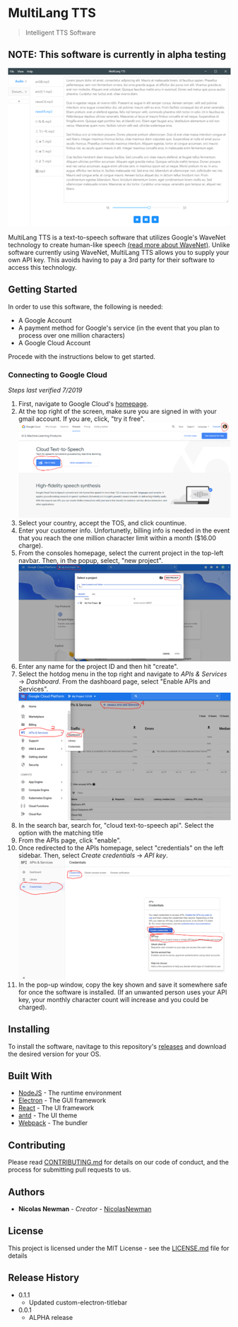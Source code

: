# MultiLang TTS

> Intelligent TTS Software

## NOTE: This software is currently in alpha testing

![](img/Demo.png)

MultiLang TTS is a text-to-speech software that utilizes Google's WaveNet technology to create human-like speech [(read more about WaveNet)](https://arxiv.org/pdf/1609.03499.pdf). Unlike software currently using WaveNet, MultiLang TTS allows you to supply your own API key. This avoids having to pay a 3rd party for their software to access this technology.

## Getting Started

In order to use this software, the following is needed:

-   A Google Account
-   A payment method for Google's service (in the event that you plan to process over one million characters)
-   A Google Cloud Account

Procede with the instructions below to get started.

### Connecting to Google Cloud

_Steps last verified 7/2019_

1. First, navigate to Google Cloud's [homepage](https://cloud.google.com/text-to-speech/).
2. At the top right of the screen, make sure you are signed in with your gmail account. If you are, click, "try it free".
   ![visual assist for step two](img/GS1-S2.png)
3. Select your country, accept the TOS, and click countinue.
4. Enter your customer info. Unfortunetly, billing info is needed in the event that you reach the one million character limit within a month (\$16.00 charge).
5. From the consoles homepage, select the current project in the top-left navbar. Then, in the popup, select, "new project".
   ![visual assist for step five](img/GS1-S5.png)
6. Enter any name for the project ID and then hit "create".
7. Select the hotdog menu in the top right and navigate to _APIs & Services_ -> _Dashboard_. From the dashboard page, select "Enable APIs and Services".
   ![visual assist for step seven](img/GS1-S7.png)
8. In the search bar, search for, "cloud text-to-speech api". Select the option with the matching title
9. From the APIs page, click "enable".
10. Once redirected to the APIs homepage, select "credentials" on the left sidebar. Then, select _Create credentials_ -> _API key_.
    ![visual assist for step ten](img/GS1-S10.png)
11. In the pop-up window, copy the key shown and save it somewhere safe for once the software is installed. (If an unwanted person uses your API key, your monthly character count will increase and you could be charged).

## Installing

To install the software, navitage to this repository's [releases](https://github.com/NicolasNewman/MultiLang-TTS/releases) and download the desired version for your OS.

## Built With

-   [NodeJS](https://nodejs.org/en/) - The runtime environment
-   [Electron](https://electronjs.org/) - The GUI framework
-   [React](https://reactjs.org/) - The UI framework
-   [antd](https://ant.design/) - The UI theme
-   [Webpack](https://webpack.js.org/) - The bundler

## Contributing

Please read [CONTRIBUTING.md](CONTRIBUTING.md) for details on our code of conduct, and the process for submitting pull requests to us.

## Authors

-   **Nicolas Newman** - _Creator_ - [NicolasNewman](https://github.com/NicolasNewman)

## License

This project is licensed under the MIT License - see the [LICENSE.md](LICENSE.md) file for details

## Release History

-   0.1.1
    -   Updated custom-electron-titlebar
-   0.0.1
    -   ALPHA release
